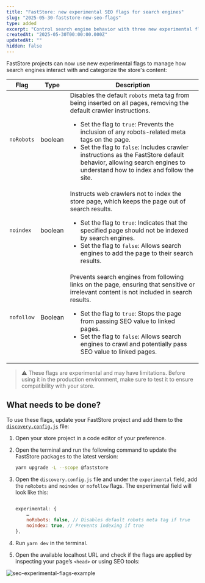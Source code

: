 ```yaml
---
title: "FastStore: new experimental SEO flags for search engines"
slug: "2025-05-30-faststore-new-seo-flags"
type: added
excerpt: "Control search engine behavior with three new experimental flags: `noRobots`, `noindex`, and `nofollow`."
createdAt: "2025-05-30T00:00:00.000Z"
updatedAt: ""
hidden: false
---
```


FastStore projects can now use new experimental flags to manage how search engines interact with and categorize the store's content:

| Flag | Type | Description |
| ------ | ------- | -------------- |
| `noRobots` | boolean | Disables the default `robots` meta tag from being inserted on all pages, removing the default crawler instructions. <ul><li>Set the flag to `true`: Prevents the inclusion of any robots-related meta tags on the page.</li><li>Set the flag to `false`: Includes crawler instructions as the FastStore default behavior, allowing search engines to understand how to index and follow the site.</li></ul> |
| `noindex` | boolean | Instructs web crawlers not to index the store page, which keeps the page out of search results. <ul><li>Set the flag to `true`: Indicates that the specified page should not be indexed by search engines.</li><li>Set the flag to `false`: Allows search engines to add the page to their search results.</li></ul> |
| `nofollow` | Boolean | Prevents search engines from following links on the page, ensuring that sensitive or irrelevant content is not included in search results. <ul><li>Set the flag to `true`: Stops the page from passing SEO value to linked pages.</li><li>Set the flag to `false`: Allows search engines to crawl and potentially pass SEO value to linked pages.</li></ul> |

> ⚠️ These flags are experimental and may have limitations. Before using it in the production environment, make sure to test it to ensure compatibility with your store.

## What needs to be done?

To use these flags, update your FastStore project and add them to the [`discovery.config.js`](https://developers.vtex.com/docs/guides/faststore/project-structure-config-options) file:

1. Open your store project in a code editor of your preference.
2. Open the terminal and run the following command to update the FastStore packages to the latest version:

    ```bash
    yarn upgrade -L --scope @faststore
    ```

3. Open the `discovery.config.js` file and under the `experimental` field, add the `noRobots` and `noindex` or `nofollow` flags. The experimental field will look like this:

    ```js discovery.config.js

    experimental: {
        …
        noRobots: false, // Disables default robots meta tag if true
        noindex: true, // Prevents indexing if true
    },
    ```

4. Run `yarn dev` in the terminal.
5. Open the available localhost URL and check if the flags are applied by inspecting your page’s `<head>` or using SEO tools:

![seo-experimental-flags-example](https://vtexhelp.vtexassets.com/assets/docs/src/seo-flags___8e77083576529c49e160590a9229ed02.png)
